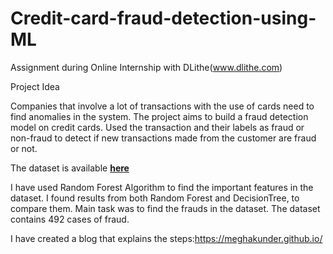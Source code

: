 # Credit-card-fraud-detection-using-ML
Assignment during Online Internship with DLithe(www.dlithe.com)

Project Idea

Companies that involve a lot of transactions with the use of cards need to find anomalies in the system. The project aims to build a fraud detection model on credit cards. Used the transaction and their labels as fraud or non-fraud to detect if new transactions made from the customer are fraud or not.

The dataset is available <a href="https://www.kaggle.com/mlg-ulb/creditcardfraud"><b>here</b></a>

I have used Random Forest Algorithm to find the important features in the dataset. I found results from both Random Forest and DecisionTree, to compare them. Main task was to find the frauds in the dataset. The dataset contains 492 cases of fraud.

I have created a blog that explains the steps:https://meghakunder.github.io/
